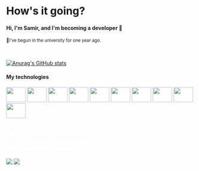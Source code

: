 # **How's it going?**

#### Hi, I'm Samir, and I'm becoming a developer 🚀
<sub> 🔭I've begun in the university for one year ago.</sub>

<br>

[![Anurag's GitHub stats](https://github-readme-stats.vercel.app/api?username=samircharleston&hide=stars&count_private=true&theme=dark)](https://github.com/anuraghazra/github-readme-stats)

#### **My technologies**
<div style="color: white">
  <img src="https://cdn.jsdelivr.net/gh/devicons/devicon/icons/c/c-original.svg" height="40" width="52" alt="C"/>
  <img src="https://cdn.jsdelivr.net/gh/devicons/devicon/icons/arduino/arduino-original-wordmark.svg" height="40" width="52" alt="Arduino"/>
  <img src="https://cdn.jsdelivr.net/gh/devicons/devicon/icons/javascript/javascript-original.svg" height="40" width="52" alt="javascript logo"  />
  <img src="https://cdn.jsdelivr.net/gh/devicons/devicon/icons/css3/css3-original.svg" height="40" width="52" alt="css3 logo"  />
  <img src="https://cdn.jsdelivr.net/gh/devicons/devicon/icons/html5/html5-original.svg" height="40" width="52" alt="html5 logo"  />
  <img src="https://cdn.jsdelivr.net/gh/devicons/devicon/icons/git/git-original.svg" height="40" width="52" alt="git logo"  />
  <img src="https://cdn.jsdelivr.net/gh/devicons/devicon/icons/bash/bash-original.svg" height="40" width="52" alt="bash logo"  />
  <img src="https://cdn.jsdelivr.net/gh/devicons/devicon/icons/github/github-original.svg" height="40" width="52" alt="github logo"  />
  <img src="https://cdn.jsdelivr.net/gh/devicons/devicon/icons/trello/trello-plain.svg" height="40" width="52" alt="trello logo"  />
  <img src="https://cdn.jsdelivr.net/gh/devicons/devicon/icons/vscode/vscode-original.svg" height="40" width="52" alt="vscode logo"  />
<div/>
  
 <br>

#### **🌱What I'm studying in this time**


  
 #### **My social media & contact**
  
 <div>
  <a href="https://www.linkedin.com/in/samir-charleston" target="_blank"><img src="https://img.shields.io/badge/LinkedIn-0077B5?style=for-the-badge&logo=linkedin&logoColor=white" target="_blank"></a>
  <a href="https://wa.me/5545999787022" target="_blank"><img src="https://img.shields.io/badge/WhatsApp-25D366?style=for-the-badge&logo=whatsapp&logoColor=white" target="_blank"></a>
 <div/>
